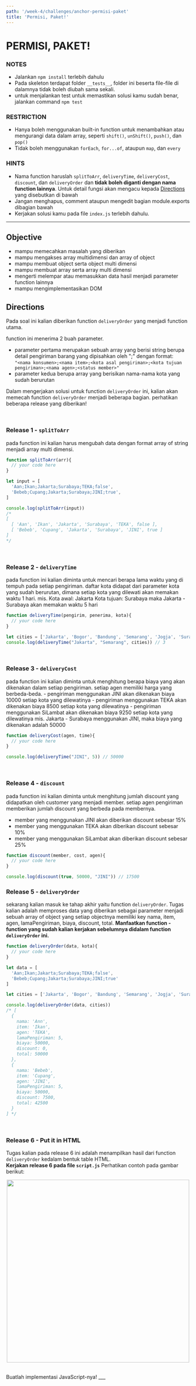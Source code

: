 ```yaml
---
path: '/week-4/challenges/anchor-permisi-paket'
title: 'Permisi, Paket!'
---
```


# PERMISI, PAKET!

### NOTES

- Jalankan `npm install` terlebih dahulu
- Pada skeleton terdapat folder `__tests__`, folder ini beserta file-file di dalamnya tidak boleh diubah sama sekali.
- untuk menjalankan test untuk memastikan solusi kamu sudah benar, jalankan command `npm test`

### RESTRICTION

- Hanya boleh menggunakan built-in function untuk menambahkan atau mengurangi data dalam array, seperti `shift()`, `unShift()`, `push()`, dan `pop()`
- Tidak boleh menggunakan `forEach`, `for...of`, ataupun `map`, dan `every`

### HINTS

- Nama function haruslah `splitToArr`, `deliveryTime`, `deliveryCost`, `discount`,
dan `deliveryOrder` dan __tidak boleh diganti dengan nama function lainnya__. Untuk detail fungsi akan mengacu kepada [Directions](##directions) yang disebutkan di bawah
- Jangan menghapus, comment ataupun mengedit bagian module.exports dibagian bawah
- Kerjakan solusi kamu pada file `index.js` terlebih dahulu.

---

## Objective

- mampu memecahkan masalah yang diberikan
- mampu mengakses array multidimensi dan array of object
- mampu membuat object serta object multi dimensi
- mampu membuat array serta array multi dimensi
- mengerti melempar atau memasukkan data hasil menjadi parameter function lainnya
- mampu mengimplementasikan DOM


## Directions

Pada soal ini kalian diberikan function `deliveryOrder` yang menjadi function utama.

function ini menerima 2 buah parameter.
  - parameter pertama merupakan sebuah array yang berisi string berupa detail pengiriman barang yang dipisahkan oleh ";" dengan format: <br>
    `"<nama konsumen>;<nama item>;<kota asal pengiriman>;<kota tujuan pengiriman>;<nama agen>;<status member>"`
  - parameter kedua berupa array yang berisikan nama-nama kota yang sudah berurutan

Dalam mengerjakan solusi untuk function `deliveryOrder` ini, kalian akan memecah function `deliveryOrder` menjadi beberapa bagian. perhatikan beberapa release yang diberikan!

<br>

### Release 1 - `splitToArr`
pada function ini kalian harus mengubah data dengan format array of string menjadi array multi dimensi.
```js
function splitToArr(arr){
  // your code here
}

let input = [
  'Aan;Ikan;Jakarta;Surabaya;TEKA;false',
  'Bebeb;Cupang;Jakarta;Surabaya;JINI;true',
]

console.log(splitToArr(input))
/*
[
  [ 'Aan', 'Ikan', 'Jakarta', 'Surabaya', 'TEKA', false ],
  [ 'Bebeb', 'Cupang', 'Jakarta', 'Surabaya', 'JINI', true ]
]
*/
```

<br>

### Release 2 - `deliveryTime`
pada function ini kalian diminta untuk mencari berapa lama waktu yang di tempuh pada setiap pengiriman.
daftar kota didapat dari parameter kota yang sudah berurutan, dimana setiap kota yang dilewati akan memakan waktu 1 hari.
  mis.
  Kota awal: Jakarta
  Kota tujuan: Surabaya
  maka Jakarta - Surabaya akan memakan waktu 5 hari

```js
function deliveryTime(pengirim, penerima, kota){
  // your code here
}

let cities = ['Jakarta', 'Bogor', 'Bandung', 'Semarang', 'Jogja', 'Surabaya']
console.log(deliveryTime("Jakarta", "Semarang", cities)) // 3
```

<br>

### Release 3 - `deliveryCost`
pada function ini kalian diminta untuk menghitung berapa biaya yang akan dikenakan dalam setiap pengiriman.
  setiap agen memiliki harga yang berbeda-beda.
    - pengiriman menggunakan JINI akan dikenakan biaya 10000 setiap kota yang dilewatinya
    - pengiriman menggunakan TEKA akan dikenakan biaya 8500 setiap kota yang dilewatinya
    - pengiriman menggunakan SiLambat akan dikenakan biaya 9250 setiap kota yang dilewatinya
  mis.
  Jakarta - Surabaya menggunakan JINI, maka biaya yang dikenakan adalah 50000

```js
function deliveryCost(agen, time){
  // your code here
}

console.log(deliveryTime("JINI", 5)) // 50000
```

<br>

### Release 4 - `discount`
pada function ini kalian diminta untuk menghitung jumlah discount yang didapatkan oleh customer yang menjadi member.
setiap agen pengiriman memberikan jumlah discount yang berbeda pada membernya.
  - member yang menggunakan JINI akan diberikan discount sebesar 15%
  - member yang menggunakan TEKA akan diberikan discount sebesar 10%
  - member yang menggunakan SiLambat akan diberikan discount sebesar 25%

```js
function discount(member, cost, agen){
  // your code here
}

console.log(discount(true, 50000, "JINI")) // 17500
```

### Release 5 - `deliveryOrder`
sekarang kalian masuk ke tahap akhir yaitu function `deliveryOrder`. Tugas kalian adalah memproses data yang diberikan sebagai parameter menjadi sebuah array of object yang setiap objectnya memiliki key nama, item, agen, lamaPengiriman, biaya, discount, total. **Manfaatkan function - function yang sudah kalian kerjakan sebelumnya didalam function `deliveryOrder` ini.**


```js
function deliveryOrder(data, kota){
  // your code here
}

let data = [
  'Aan;Ikan;Jakarta;Surabaya;TEKA;false',
  'Bebeb;Cupang;Jakarta;Surabaya;JINI;true'
]

let cities = ['Jakarta', 'Bogor', 'Bandung', 'Semarang', 'Jogja', 'Surabaya']

console.log(deliveryOrder(data, cities))
/* [
  {
    nama: 'Ann',
    item: 'Ikan',
    agen: 'TEKA',
    lamaPengiriman: 5,
    biaya: 50000,
    discount: 0,
    total: 50000
  },
  {
    nama: 'Bebeb',
    item: 'Cupang',
    agen: 'JINI',
    lamaPengiriman: 5,
    biaya: 50000,
    discount: 7500,
    total: 42500
  }
] */
```

<br>

### Release 6 - Put it in HTML
Tugas kalian pada release 6 ini adalah menampilkan hasil dari function `deliveryOrder` kedalam bentuk table HTML. <br>
**Kerjakan release 6 pada file `script.js`**
Perhatikan contoh pada gambar berikut:

<p align="center">
  <img src="../references/permisi_paket.png" width="500"  />
</p>


<br>
Buatlah implementasi JavaScript-nya!
___
